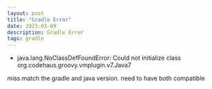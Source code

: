 ```yaml
---
layout: post
title: "Gradle Error"
date: 2023-03-09
description: Gradle Error
tags: gradle
---
```


- java.lang.NoClassDefFoundError: Could not initialize class org.codehaus.groovy.vmplugin.v7.Java7


miss match the gradle and java version. need to have both compatible

